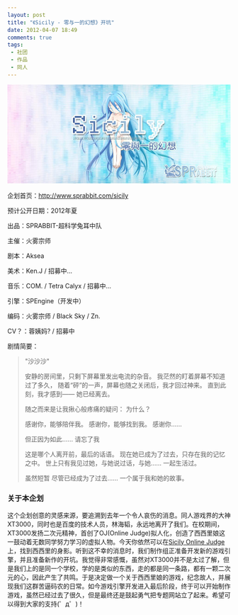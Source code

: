 ```yaml
---
layout: post
title: "《Sicily - 零与一的幻想》开坑"
date: 2012-04-07 18:49
comments: true
tags:
 - 社团
 - 作品
 - 同人
---
```


<img src="/images/sicily_bg.jpg" alt="西西里同人海报 零与一的幻想"/>

企划首页：<a href="http://www.sprabbit.com/sicily/">http://www.sprabbit.com/sicily</a>

预计公开日期：2012年夏

出品：SPRABBIT-超科学兔耳中队

主催：火雾宗师

剧本：Aksea

美术：Ken.J / 招募中...

音乐：COM. / Tetra Calyx / 招募中...

引擎：SPEngine（开发中）

编码：火雾宗师 / Black Sky / Zn.

CV？：蓉姨妈? / 招募中

<!--more-->

剧情简要：
<blockquote>
<p>"沙沙沙"</p>

<p>安静的房间里，只剩下屏幕里发出电流的杂音。 我茫然的盯着屏幕不知道过了多久， 随着“砰”的一声，屏幕也随之关闭后，我才回过神来。 直到此刻，我才感到—— 她已经离去。</p>

<p>随之而来是让我揪心般疼痛的疑问： 为什么？</p>

<p>感谢你，能够陪伴我。 感谢你，能够找到我。 感谢你……</p>

<p>但正因为如此…… 请忘了我</p>

<p>这是哪个人离开前，最后的话语。 现在她已成为了过去，只存在我的记忆之中。 世上只有我见过她，与她说过话，与她…… 一起生活过。</p>

<p>虽然短暂 尽管已经成为了过去…… 一个属于我和她的故事。</p>
</blockquote>

<h3>关于本企划</h3>
这个企划创意的灵感来源，要追溯到去年一个令人哀伤的消息。同人游戏界的大神XT3000，同时也是百度的技术人员，林海韬，永远地离开了我们。在校期间，XT3000发扬二次元精神，首创了OJ(Online Judge)拟人化，创造了西西里娘这一鼓动着无数同学努力学习的虚拟人物。今天你依然可以在<a href="http://soj.me/">Sicily Online Judge</a>上，找到西西里的身影。听到这不幸的消息时，我们制作组正准备开发新的游戏引擎，并且准备新作的开坑。我觉得非常感慨，虽然对XT3000并不是太过了解，但是我们上的是同一个学校，学的是类似的东西，走的都是同一条路，都有一颗二次元的心，因此产生了共鸣。于是决定做一个关于西西里娘的游戏，纪念故人，并展现我们这群苦逼码农的日常。如今游戏引擎开发进入最后阶段，终于可以开始制作游戏，虽然已经过去了很久，但是最终还是鼓起勇气把专题网站立了起来。希望可以得到大家的支持(゜д゜)！
